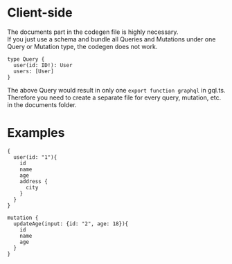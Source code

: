 # Client-side

The documents part in the codegen file is highly necessary.  
If you just use a schema and bundle all Queries and Mutations under one Query or Mutation type, the codegen does not work.

```
type Query {
  user(id: ID!): User
  users: [User]
}
```

The above Query would result in only one `export function graphql` in gql.ts. Therefore you need to create a separate file for every query, mutation, etc. in the documents folder.

# Examples

```
{
  user(id: "1"){
    id
    name
    age
    address {
      city
    }
  }
}
```

```
mutation {
  updateAge(input: {id: "2", age: 18}){
    id
    name
    age
  }
}
```
